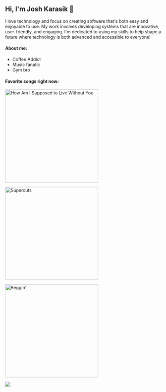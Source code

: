 ## Hi, I'm Josh Karasik 👋

I love technology and focus on creating software that's both easy and enjoyable to use. My work involves developing systems that are innovative, user-friendly, and engaging. I'm dedicated to using my skills to help shape a future where technology is both advanced and accessible to everyone!

#### About me:
* Coffee Addict
* Music fanatic
* Gym bro

#### Favorite songs right now:

<p>
  <a href="https://open.spotify.com/track/3RMe0etCdXtthhQk0cIPluz?si=844b883a95204074">
    <img src="https://github.com/joshuakarasi/joshuakarasi/blob/main/michael%20bolton.jpeg?raw=true" width="300" alt="How Am I Supposed to Live Without You">
  </a>
</p>
<p>
  <a href="https://open.spotify.com/track/4PyMK7Jtuc6l3D0BKogokR?si=05bd37ff7f43477c">
    <img src="https://github.com/joshuakarasi/joshuakarasi/blob/main/jeremy%20zucker.jpeg?raw=true" width="300" alt="Supercuts">
  </a>
</p>
<p>
  <a href="https://open.spotify.com/track/74nEGIzIefJhJ5qX7NeIAz?si=7ae72d95301f43de">
    <img src="https://github.com/joshuakarasi/joshuakarasi/blob/main/beggin.jpeg?raw=true" width="300" alt="Beggin'">
  </a>
</p>





![](https://komarev.com/ghpvc/?username=jioshuakarasik&color=blue)
<!--
**joshuakarasik/joshuakarasik** is a ✨ _special_ ✨ repository because its `README.md` (this file) appears on your GitHub profile.

Here are some ideas to get you started:

- 🔭 I’m currently working on ...
- 🌱 I’m currently learning ...
- 👯 I’m looking to collaborate on ...
- 🤔 I’m looking for help with ...
- 💬 Ask me about ...
- 📫 How to reach me: ...
- 😄 Pronouns: ...
- ⚡ Fun fact: ...
-->

